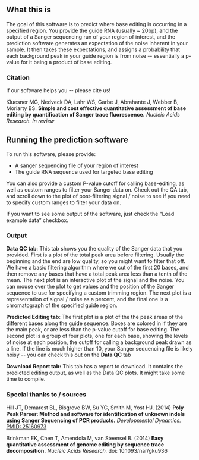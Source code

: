 ## What this is

The goal of this software is to predict where base editing is occurring in a specified region. You provide the guide RNA (usually ~ 20bp), and the output of a Sanger sequencing run of your region of interest, and the prediction software generates an expectation of the noise inherent in your sample. It then takes these expectations, and assigns a probability that each background peak in your guide region is from noise -- essentially a p-value for it being a product of base editing.

### Citation

If our software helps you -- please cite us!

Kluesner MG, Nedveck DA, Lahr WS, Garbe J, Abrahante J, Webber B, Moriarty BS.  **Simple and cost effective quantitative assessment of base editing by quantification of Sanger trace fluorescence.** *Nucleic Acids Research.* *In review*

## Running the prediction software

To run this software, please provide:

*   A sanger sequencing file of your region of interest
*   The guide RNA sequence used for targeted base editing

You can also provide a custom P-value cutoff for calling base-editing, as well as custom ranges to filter your Sanger data on. Check out the QA tab, and scroll down to the plot of post-filtering signal / noise to see if you need to specify custom ranges to filter your data on.

If you want to see some output of the software, just check the “Load example data” checkbox.

### Output

**Data QC tab**: This tab shows you the quality of the Sanger data that you provided. First is a plot of the total peak area before filtering. Usually the beginning and the end are low quality, so you might want to filter that off. We have a basic filtering algorithm where we cut of the first 20 bases, and then remove any bases that have a total peak area less than a tenth of the mean. The next plot is an interactive plot of the signal and the noise. You can mouse over the plot to get values and the position of the Sanger sequence to use for specifying a custom trimming region. The next plot is a representation of signal / noise as a percent, and the final one is a chromatograph of the specified guide region.

**Predicted Editing tab**: The first plot is a plot of the the peak areas of the different bases along the guide sequence. Boxes are colored in if they are the main peak, or are less than the p-value cutoff for base editing. The second plot is a group of four plots, one for each base, showing the levels of noise at each position, the cutoff for calling a background peak drawn as a line. If the line is much higher than 10, your Sanger sequencing file is likely noisy -- you can check this out on the **Data QC** tab

**Download Report tab:** This tab has a report to download. It contains the predicted editing output, as well as the Data QC plots. It might take some time to compile.

### Special thanks to / sources

Hill JT, Demarest BL, Bisgrove BW, Su YC, Smith M, Yost HJ. (2014) **Poly Peak Parser: Method and software for identification of unknown indels using Sanger Sequencing of PCR products.** *Developmental Dynamics.* [PMID: 25160973](http://www.ncbi.nlm.nih.gov/pubmed/25160973)

Brinkman EK, Chen T, Amendola M, van Steensel B. (2014) **Easy quantitative assessment of genome editing by sequence trace decomposition.** *Nucleic Acids Research.* doi: 10.1093/nar/gku936

